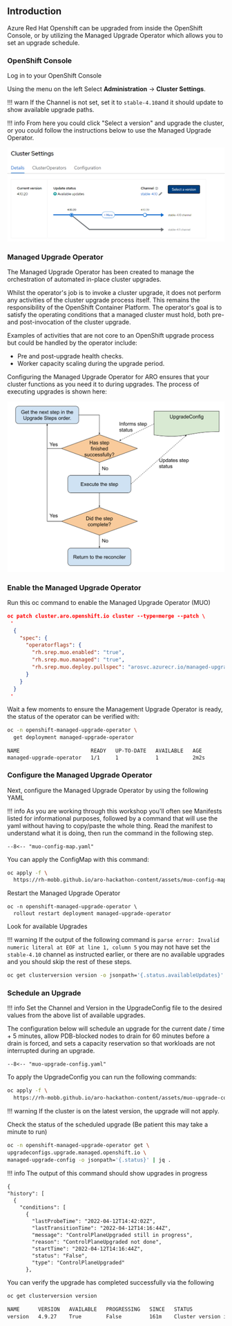 ## Introduction

Azure Red Hat Openshift can be upgraded from inside the OpenShift Console, or by utilizing the Managed Upgrade Operator which allows you to set an upgrade schedule.

### OpenShift Console

Log in to your OpenShift Console

Using the menu on the left Select **Administration** -> **Cluster Settings**.

!!! warn
    If the Channel is not set, set it to `stable-4.10`and it should update to show available upgrade paths.

!!! info
    From here you could click "Select a version" and upgrade the cluster, or you could follow the instructions below to use the Managed Upgrade Operator.

![screenshot of aro console upgrade screen](Images/aro-console-upgrade.png)

### Managed Upgrade Operator

The Managed Upgrade Operator has been created to manage the orchestration of automated in-place cluster upgrades.

Whilst the operator's job is to invoke a cluster upgrade, it does not perform any activities of the cluster upgrade process itself. This remains the responsibility of the OpenShift Container Platform. The operator's goal is to satisfy the operating conditions that a managed cluster must hold, both pre- and post-invocation of the cluster upgrade.

Examples of activities that are not core to an OpenShift upgrade process but could be handled by the operator include:

- Pre and post-upgrade health checks.
- Worker capacity scaling during the upgrade period.

Configuring the Managed Upgrade Operator for ARO ensures that your cluster functions as you need it to during upgrades. The process of executing upgrades is shown here:

![MUO Upgrade Process](../assets/images/upgradecluster-flow.svg)

### Enable the Managed Upgrade Operator

Run this oc command to enable the Managed Upgrade Operator (MUO)

```json
oc patch cluster.aro.openshift.io cluster --type=merge --patch \
 '
  {
    "spec": {
      "operatorflags": {
        "rh.srep.muo.enabled": "true",
        "rh.srep.muo.managed": "true",
        "rh.srep.muo.deploy.pullspec": "arosvc.azurecr.io/managed-upgrade-operator@sha256:f57615aa690580a12c1e5031ad7ea674ce249c3d0f54e6dc4d070e42a9c9a274"
      }
    }
  }
 '
```

Wait a few moments to ensure the Management Upgrade Operator is ready, the status of the operator can be verified with:

```bash
oc -n openshift-managed-upgrade-operator \
  get deployment managed-upgrade-operator
```

```{ .text .no-copy }
NAME                       READY   UP-TO-DATE   AVAILABLE   AGE
managed-upgrade-operator   1/1     1            1           2m2s
```

### Configure the Managed Upgrade Operator

Next, configure the Managed Upgrade Operator by using the following YAML

!!! info
    As you are working through this workshop you'll often see Manifests listed for informational purposes, followed by a command that will use the yaml without having to copy/paste the whole thing. Read the manifest to understand what it is doing, then run the command in the following step.

``` title="muo-config-map.yaml"
--8<-- "muo-config-map.yaml"
```

You can apply the ConfigMap with this command:

```bash
oc apply -f \
  https://rh-mobb.github.io/aro-hackathon-content/assets/muo-config-map.yaml
```

Restart the Managed Upgrade Operator

```
oc -n openshift-managed-upgrade-operator \
  rollout restart deployment managed-upgrade-operator
```

Look for available Upgrades

!!! warning
    If the output of the following command is `parse error: Invalid numeric literal at EOF at line 1, column 5` you may not have set the `stable-4.10` channel as instructed earlier, or there are no available upgrades and you should skip the rest of these steps.

```bash
oc get clusterversion version -o jsonpath='{.status.availableUpdates}' | jq .
```

### Schedule an Upgrade

!!! info
    Set the Channel and Version in the UpgradeConfig file to the desired values from the above list of available upgrades.

The configuration below will schedule an upgrade for the current date / time + 5 minutes, allow PDB-blocked nodes to drain for 60 minutes before a drain is forced, and sets a capacity reservation so that workloads are not interrupted during an upgrade.

``` title="muo-upgrade-config.yaml"
--8<-- "muo-upgrade-config.yaml"
```

To apply the UpgradeConfig you can run the following commands:

```bash
oc apply -f \
  https://rh-mobb.github.io/aro-hackathon-content/assets/muo-upgrade-config.yaml
```

!!! warning
    If the cluster is on the latest version, the upgrade will not apply.


Check the status of the scheduled upgrade (Be patient this may take a minute to run)

```bash
oc -n openshift-managed-upgrade-operator get \
upgradeconfigs.upgrade.managed.openshift.io \
managed-upgrade-config -o jsonpath='{.status}' | jq .
```

!!! info
    The output of this command should show upgrades in progress

```{ .json .no-copy }
{
"history": [
  {
    "conditions": [
      {
        "lastProbeTime": "2022-04-12T14:42:02Z",
        "lastTransitionTime": "2022-04-12T14:16:44Z",
        "message": "ControlPlaneUpgraded still in progress",
        "reason": "ControlPlaneUpgraded not done",
        "startTime": "2022-04-12T14:16:44Z",
        "status": "False",
        "type": "ControlPlaneUpgraded"
      },
```

You can verify the upgrade has completed successfully via the following

```bash
oc get clusterversion version
```

```bash
NAME      VERSION   AVAILABLE   PROGRESSING   SINCE   STATUS
version   4.9.27    True        False         161m    Cluster version is 4.9.27
```
